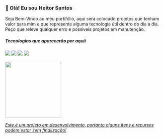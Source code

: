 <h3>🤟 Olá! Eu sou Heitor Santos</h3>

Seja Bem-Vindo ao meu portifólio, aqui será colocado projetos que tenham valor para mim e que represente alguma tecnologia útil dentro do dia a dia. Peço que releve qualquer erro e possiveis projetos em manutenção.

<div>
    <h5>Tecnologias que aparecerão por aquii</h5>
    <img src="https://img.shields.io/badge/HTML5-E34F26?style=for-the-badge&logo=html5&logoColor=white">
    <img src="https://img.shields.io/badge/CSS3-1572B6?style=for-the-badge&logo=css3&logoColor=white">
    <img src="https://img.shields.io/badge/JavaScript-F7DF1E?style=for-the-badge&logo=javascript&logoColor=black">
    <img src="https://img.shields.io/badge/PHP-777BB4?style=for-the-badge&logo=php&logoColor=white">
</div>

<div>
    <br>
    <a href="https://github.com/heitor548">
    <img height="180em" src="https://github-readme-stats.vercel.app/api/top-langs/?username=heitor548&layout=compact&langs_count=7&theme=dracula"/>
</div>


_Este é um projeto em desenvolvimento, portanto alguns itens e recursos podem estar sem finalização!_
